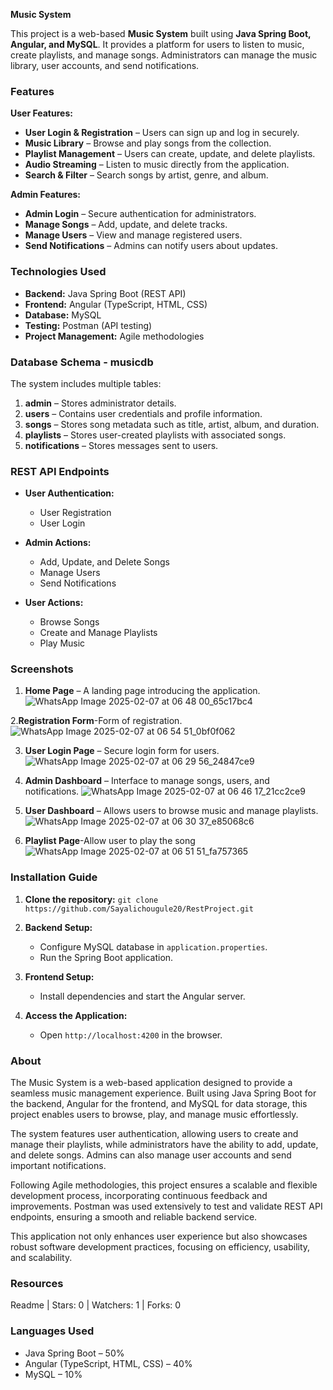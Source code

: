 **Music System**

This project is a web-based **Music System** built using **Java Spring Boot, Angular, and MySQL**. It provides a platform for users to listen to music, create playlists, and manage songs. Administrators can manage the music library, user accounts, and send notifications.

### Features

**User Features:**
- **User Login & Registration** – Users can sign up and log in securely.
- **Music Library** – Browse and play songs from the collection.
- **Playlist Management** – Users can create, update, and delete playlists.
- **Audio Streaming** – Listen to music directly from the application.
- **Search & Filter** – Search songs by artist, genre, and album.

**Admin Features:**
- **Admin Login** – Secure authentication for administrators.
- **Manage Songs** – Add, update, and delete tracks.
- **Manage Users** – View and manage registered users.
- **Send Notifications** – Admins can notify users about updates.

### Technologies Used
- **Backend:** Java Spring Boot (REST API)
- **Frontend:** Angular (TypeScript, HTML, CSS)
- **Database:** MySQL
- **Testing:** Postman (API testing)
- **Project Management:** Agile methodologies

### Database Schema - musicdb

The system includes multiple tables:
1. **admin** – Stores administrator details.
2. **users** – Contains user credentials and profile information.
3. **songs** – Stores song metadata such as title, artist, album, and duration.
4. **playlists** – Stores user-created playlists with associated songs.
5. **notifications** – Stores messages sent to users.

### REST API Endpoints

- **User Authentication:**
  - User Registration
  - User Login

- **Admin Actions:**
  - Add, Update, and Delete Songs
  - Manage Users
  - Send Notifications

- **User Actions:**
  - Browse Songs
  - Create and Manage Playlists
  - Play Music

### Screenshots

1. **Home Page** – A landing page introducing the application.
 ![WhatsApp Image 2025-02-07 at 06 48 00_65c17bc4](https://github.com/user-attachments/assets/fa861221-67af-4f27-b656-c9ff54096b14)

2.**Registration Form**-Form of registration.
   ![WhatsApp Image 2025-02-07 at 06 54 51_0bf0f062](https://github.com/user-attachments/assets/61253b20-8c3f-4456-849a-dcfab5e2c516)

3. **User Login Page** – Secure login form for users.
  ![WhatsApp Image 2025-02-07 at 06 29 56_24847ce9](https://github.com/user-attachments/assets/5f5ec28b-8cde-4c85-9419-9b55daed12c9)

4. **Admin Dashboard** – Interface to manage songs, users, and notifications.
![WhatsApp Image 2025-02-07 at 06 46 17_21cc2ce9](https://github.com/user-attachments/assets/29b603cb-8eb2-4db3-81f9-95c147faa0a4)

5. **User Dashboard** – Allows users to browse music and manage playlists.
  ![WhatsApp Image 2025-02-07 at 06 30 37_e85068c6](https://github.com/user-attachments/assets/00122b08-059b-4bf9-a07b-f712b6cd4aa5)

6. **Playlist Page**-Allow user to play the song
![WhatsApp Image 2025-02-07 at 06 51 51_fa757365](https://github.com/user-attachments/assets/5de3f04d-43e0-4bbb-baf8-609d6f9482d5)


 
### Installation Guide

1. **Clone the repository:**
   `git clone https://github.com/Sayalichougule20/RestProject.git`

2. **Backend Setup:**
   - Configure MySQL database in `application.properties`.
   - Run the Spring Boot application.

3. **Frontend Setup:**
   - Install dependencies and start the Angular server.

4. **Access the Application:**
   - Open `http://localhost:4200` in the browser.

### About

The Music System is a web-based application designed to provide a seamless music management experience. Built using Java Spring Boot for the backend, Angular for the frontend, and MySQL for data storage, this project enables users to browse, play, and manage music effortlessly.

The system features user authentication, allowing users to create and manage their playlists, while administrators have the ability to add, update, and delete songs. Admins can also manage user accounts and send important notifications.

Following Agile methodologies, this project ensures a scalable and flexible development process, incorporating continuous feedback and improvements. Postman was used extensively to test and validate REST API endpoints, ensuring a smooth and reliable backend service.

This application not only enhances user experience but also showcases robust software development practices, focusing on efficiency, usability, and scalability.

### Resources

Readme | Stars: 0 | Watchers: 1 | Forks: 0

### Languages Used

- Java Spring Boot – 50%
- Angular (TypeScript, HTML, CSS) – 40%
- MySQL – 10%

